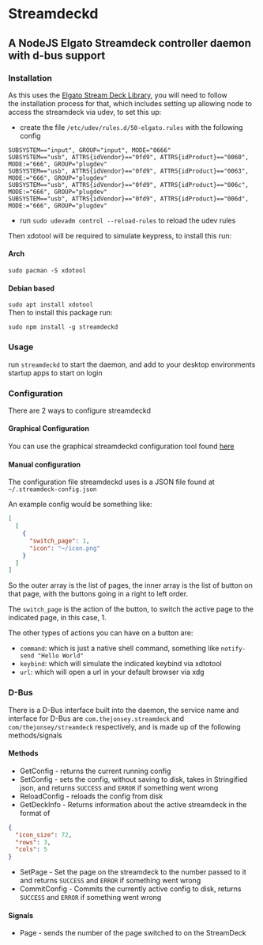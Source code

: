
# Streamdeckd  
## A NodeJS Elgato Streamdeck controller daemon with d-bus support  
  
### Installation  
  
As this uses the [Elgato Stream Deck Library](https://www.npmjs.com/package/elgato-stream-deck), you will need to follow   
the installation process for that, which includes setting up allowing node to access the streamdeck via udev, to set this up:  
  
- create the file `/etc/udev/rules.d/50-elgato.rules` with the following config  
```  
SUBSYSTEM=="input", GROUP="input", MODE="0666"  
SUBSYSTEM=="usb", ATTRS{idVendor}=="0fd9", ATTRS{idProduct}=="0060", MODE:="666", GROUP="plugdev"  
SUBSYSTEM=="usb", ATTRS{idVendor}=="0fd9", ATTRS{idProduct}=="0063", MODE:="666", GROUP="plugdev"  
SUBSYSTEM=="usb", ATTRS{idVendor}=="0fd9", ATTRS{idProduct}=="006c", MODE:="666", GROUP="plugdev"  
SUBSYSTEM=="usb", ATTRS{idVendor}=="0fd9", ATTRS{idProduct}=="006d", MODE:="666", GROUP="plugdev"  
```  
  
- run `sudo udevadm control --reload-rules` to reload the udev rules  
  
Then xdotool will be required to simulate keypress, to install this run:  
  
#### Arch  
  
`sudo pacman -S xdotool`  
  
#### Debian based  
  
`sudo apt install xdotool`   
Then to install this package run:  
  
`sudo npm install -g streamdeckd`  
  
### Usage  
  
run `streamdeckd` to start the daemon, and add to your desktop environments startup apps to start on login

### Configuration

There are 2 ways to configure streamdeckd

#### Graphical Configuration

You can use the graphical streamdeckd configuration tool found [here](https://www.npmjs.com/package/streamdeck-editor)

#### Manual configuration

The configuration file streamdeckd uses is a JSON file found at `~/.streamdeck-config.json`

An example config would be something like:

```json
[
  [
    {
      "switch_page": 1,
      "icon": "~/icon.png"
    }
  ]
]
```

So the outer array is the list of pages, the inner array is the list of button on that page, with the buttons going in a right to left order.

The `switch_page` is the action of the button, to switch the active page to the indicated page, in this case, 1.

The other types of actions you can have on a button are:

- `command`: which is just a native shell command, something like `notify-send "Hello World"`
- `keybind`: which will simulate the indicated keybind via xdtotool
- `url`: which will open a url in your default browser via xdg

### D-Bus

There is a D-Bus interface built into the daemon, the service name and interface for D-Bus are `com.thejonsey.streamdeck` and `com/thejonsey/streamdeck` respectively, and is made up of the following methods/signals

#### Methods

- GetConfig  - returns the current running config
- SetConfig  - sets the config, without saving to disk, takes in Stringified json, and returns `SUCCESS` and `ERROR` if something went wrong
- ReloadConfig  - reloads the config from disk
- GetDeckInfo  - Returns information about the active streamdeck in the format of 
```json
{
  "icon_size": 72,
  "rows": 3,
  "cols": 5
}
```
- SetPage - Set the page on the streamdeck to the number passed to it and returns `SUCCESS` and `ERROR` if something went wrong
- CommitConfig  - Commits the currently active config to disk, returns `SUCCESS` and `ERROR` if something went wrong

#### Signals

- Page - sends the number of the page switched to on the StreamDeck
